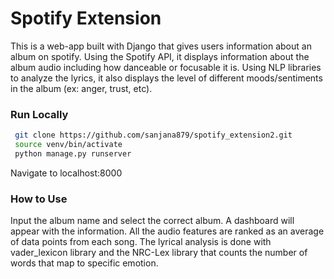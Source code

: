 # Spotify Extension

This is a web-app built with Django that gives users information about an album on spotify. 
Using the Spotify API, it displays information about the album audio including
how danceable or focusable it is. Using NLP libraries to analyze the lyrics, it also displays 
the level of different moods/sentiments in the album (ex: anger, trust, etc). 

### Run Locally
```bash
 git clone https://github.com/sanjana879/spotify_extension2.git
 source venv/bin/activate
 python manage.py runserver
```
Navigate to localhost:8000

### How to Use 
Input the album name and select the correct album. A dashboard will appear with the information. 
All the audio features are ranked as an average of data points from each song. 
The lyrical analysis is done with vader_lexicon library and the NRC-Lex library that counts the number of words that map to specific emotion.